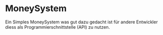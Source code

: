 # MoneySystem
Ein Simples MoneySystem was gut dazu gedacht ist für andere Entwickler diess als Programmierschnittstelle (API) zu nutzen.
